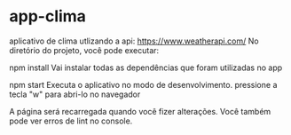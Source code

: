 # app-clima
aplicativo de clima utlizando a api: https://www.weatherapi.com/
No diretório do projeto, você pode executar:

npm install
Vai instalar todas as dependências que foram utilizadas no app

npm start
Executa o aplicativo no modo de desenvolvimento.
pressione a tecla "w" para abri-lo no navegador

A página será recarregada quando você fizer alterações.
Você também pode ver erros de lint no console.

